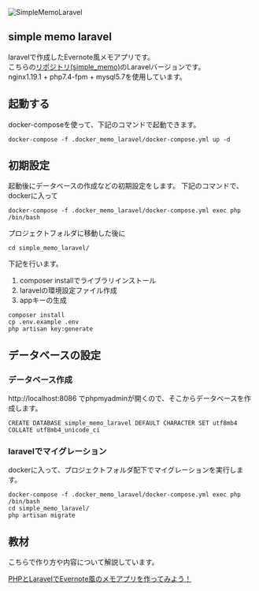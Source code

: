 ![SimpleMemoLaravel](https://raw.githubusercontent.com/wiki/YasuakiHirano/simple_memo/images/simple-memo.gif)
## simple memo laravel
laravelで作成したEvernote風メモアプリです。  
こちらの[リポジトリ(simple_memo)](https://github.com/YasuakiHirano/simple_memo)のLaravelバージョンです。    
nginx1.19.1 + php7.4-fpm + mysql5.7を使用しています。  

## 起動する
docker-composeを使って、下記のコマンドで起動できます。

```
docker-compose -f .docker_memo_laravel/docker-compose.yml up -d
```

## 初期設定
起動後にデータベースの作成などの初期設定をします。
下記のコマンドで、dockerに入って

```
docker-compose -f .docker_memo_laravel/docker-compose.yml exec php /bin/bash
```

プロジェクトフォルダに移動した後に

```
cd simple_memo_laravel/
```

下記を行います。
1. composer installでライブラリインストール
2. laravelの環境設定ファイル作成
3. appキーの生成

```
composer install
cp .env.example .env
php artisan key:generate
```

## データベースの設定
### データベース作成
http://localhost:8086 でphpmyadminが開くので、そこからデータベースを作成します。

```
CREATE DATABASE simple_memo_laravel DEFAULT CHARACTER SET utf8mb4 COLLATE utf8mb4_unicode_ci
```

### laravelでマイグレーション
dockerに入って、プロジェクトフォルダ配下でマイグレーションを実行します。

```
docker-compose -f .docker_memo_laravel/docker-compose.yml exec php /bin/bash
cd simple_memo_laravel/
php artisan migrate
```
## 教材
こちらで作り方や内容について解説しています。

[PHPとLaravelでEvernote風のメモアプリを作ってみよう！](https://www.techpit.jp/courses/132)

